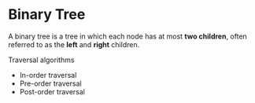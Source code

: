 # Binary Tree

A binary tree is a tree in which each node has at most **two children**, often referred to as the **left** and **right** children.

Traversal algorithms

- In-order traversal
- Pre-order traversal
- Post-order traversal
